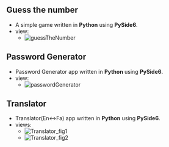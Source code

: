## Guess the number
- A simple game written in **Python** using **PySide6**.
- view:
  - ![guessTheNumber](https://user-images.githubusercontent.com/77120507/136650010-5bcb6f2e-d9ab-42f9-8f6c-90eebf441af6.png)
## Password Generator
- Password Generator app written in **Python** using **PySide6**.
- view:
  - ![passwordGenerator](https://user-images.githubusercontent.com/77120507/136650056-ff51b41d-9b22-4e60-98ab-54688f80f575.png)
## Translator 
- Translator(En<->Fa) app written in **Python** using **PySide6**.
- views:
  - ![Translator_fig1](https://user-images.githubusercontent.com/77120507/136650111-d666bc12-aeee-4901-b39b-6a7372107c52.png)
  - ![Translator_fig2](https://user-images.githubusercontent.com/77120507/136650114-b88cedfa-d0a8-4695-985f-e969478df27b.png)
